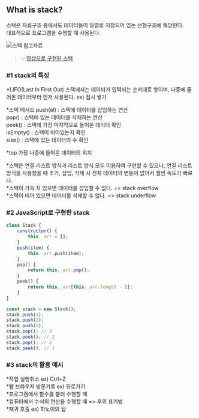 ## What is stack?

스택은 자료구조 중에서도 데이터들이 일렬로 저장되어 있는 선형구조에 해당한다.  
대표적으로 프로그램을 수행할 때 사용된다.

![스택 참고자료](https://images.velog.io/images/solseye/post/4352d56e-f491-4e84-892a-1134761077ad/stack%20%E1%84%8E%E1%85%A1%E1%86%B7%E1%84%80%E1%85%A9.jpeg)

> 💡 [영상으로 구현된 스택](https://visualgo.net/ko/list)

### #1 stack의 특징

\*LIFO(Last In First Out)
스택에서는 데이터가 입력되는 순서대로 쌓이며, 나중에 들어온 데이터부터 먼저 사용된다. ex) 접시 쌓기

\*스택 메서드
push(el) : 스택에 데이터를 삽입하는 연산  
pop() : 스택에 있는 데이터를 삭제하는 연산  
peek() : 스택에 가장 마지막으로 들어온 데이터 확인  
isEmpty() : 스택이 비어있는지 확인  
size() : 스택에 있는 데이터의 수 확인

\*top
가장 나중에 들어온 데이터의 위치

*스택은 연결 리스트 방식과 리스트 방식 모두 이용하여 구현할 수 있으나, 연결 리스트 방식을 사용했을 때 추가, 삽입, 삭제 시 전체 데이터의 변동이 없어서 훨씬 속도가 빠르다.  
*스택이 가득 차 있으면 데이터를 삽입할 수 없다. => stack overflow  
\*스택이 비어 있으면 데이터를 삭제할 수 없다. => stack underflow

### #2 JavaScript로 구현한 stack

```javascript
class Stack {
	constructor() {
		this._arr = [];
	}
	push(item) {
		this._arr.push(item);
	}
	pop() {
		return this._arr.pop();
	}
	peek() {
		return this._arr[this._arr.length - 1];
	}
}

const stack = new Stack();
stack.push(1);
stack.push(2);
stack.push(3);
stack.pop(); // 3
stack.peek(); // 2
stack.pop(); // 2
stack.peek(); // 1
```

### #3 stack의 활용 예시

*작업 실행취소 ex) Ctrl+Z  
*웹 브라우저 방문기록 ex) 뒤로가기  
*프로그램에서 함수를 불러 수행할 때  
*컴퓨터에서 수식의 연산을 수행할 때 => 후위 표기법  
\*재귀 호출 ex) 하노이의 탑

